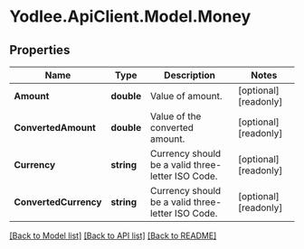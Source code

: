 # Yodlee.ApiClient.Model.Money

## Properties

Name | Type | Description | Notes
------------ | ------------- | ------------- | -------------
**Amount** | **double** | Value of amount. | [optional] [readonly] 
**ConvertedAmount** | **double** | Value of the converted amount. | [optional] [readonly] 
**Currency** | **string** | Currency should be a valid three-letter ISO Code. | [optional] [readonly] 
**ConvertedCurrency** | **string** | Currency should be a valid three-letter ISO Code. | [optional] [readonly] 

[[Back to Model list]](../README.md#documentation-for-models) [[Back to API list]](../README.md#documentation-for-api-endpoints) [[Back to README]](../README.md)

